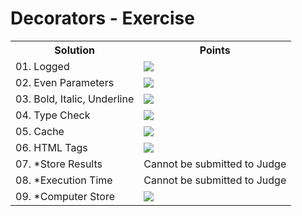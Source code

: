 <h1>Decorators - Exercise</h1>
<table>
  <tr>
    <th>Solution</th>
    <th>Points</th>
  </tr>
  <tr>
    <td>01. Logged</td>
    <td><img src="https://geps.dev/progress/100"></td>
  </tr>
  <tr>
    <td>02. Even Parameters</td>
    <td><img src="https://geps.dev/progress/100"></td>
  </tr>
  <tr>
    <td>03. Bold, Italic, Underline</td>
    <td><img src="https://geps.dev/progress/100"></td>
  </tr>
  <tr>
    <td>04. Type Check</td>
    <td><img src="https://geps.dev/progress/100"></td>
  </tr>
  <tr>
    <td>05. Cache</td>
    <td><img src="https://geps.dev/progress/100"></td>
  </tr>
  <tr>
    <td>06. HTML Tags</td>
    <td><img src="https://geps.dev/progress/100"></td>
  </tr>
  <tr>
    <td>07. *Store Results</td>
    <td>Cannot be submitted to Judge</td>
  </tr>
  <tr>
    <td>08. *Execution Time</td>
    <td>Cannot be submitted to Judge</td>
  </tr>
  <tr>
    <td>09. *Computer Store</td>
    <td><img src="https://geps.dev/progress/81"></td>
  </tr>
</table>


